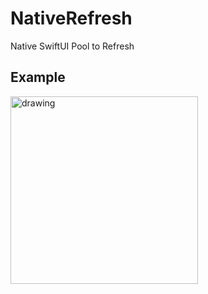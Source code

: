 # NativeRefresh
Native SwiftUI Pool to Refresh

## Example

<img src="https://github.com/Nayzus/NativeRefresh/blob/main/example.gif" alt="drawing" width="300"/>
